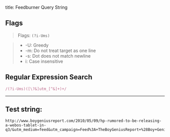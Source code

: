 title: Feedburner Query String

## Flags

> Flags: `(?i-Ums)`

> * -U: Greedy
> * -m: Do not treat target as one line
> * -s: Dot does not match newline
> * i: Case insensitive

## Regular Expression Search

```ruby
/(?i-Ums)([\?&]utm_[^&]+)+/
```

---

## Test string:

```text
http://www.boygeniusreport.com/2010/05/09/hp-rumored-to-be-releasing-a-webos-tablet-in-q3/&utm_medium=feed&utm_campaign=Feed%3A+TheBoyGeniusReport+%28Boy+Genius+Report%29&hello
```



